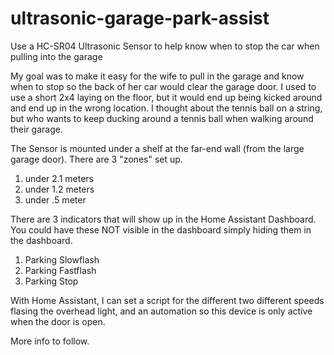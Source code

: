 # ultrasonic-garage-park-assist
Use a HC-SR04 Ultrasonic Sensor to help know when to stop the car when pulling into the garage

My goal was to make it easy for the wife to pull in the garage and know when to stop so the back of her car would clear the garage door. I used to use a short 2x4 laying on the floor, but it would end up being kicked around and end up in the wrong location. I thought about the tennis ball on a string, but who wants to keep ducking around a tennis ball when walking around their garage.

The Sensor is mounted under a shelf at the far-end wall (from the large garage door). 
There are 3 "zones" set up. 
  1. under 2.1 meters
  2. under 1.2 meters
  3. under .5 meter

There are 3 indicators that will show up in the Home Assistant Dashboard. You could have these NOT visible in the dashboard simply hiding them in the dashboard.
  1. Parking Slowflash
  2. Parking Fastflash
  3. Parking Stop

With Home Assistant, I can set a script for the different two different speeds flasing the overhead light, and an automation so this device is only active when the door is open.

More info to follow.
